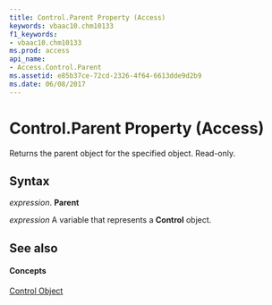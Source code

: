 ```yaml
---
title: Control.Parent Property (Access)
keywords: vbaac10.chm10133
f1_keywords:
- vbaac10.chm10133
ms.prod: access
api_name:
- Access.Control.Parent
ms.assetid: e85b37ce-72cd-2326-4f64-6613dde9d2b9
ms.date: 06/08/2017
---
```



# Control.Parent Property (Access)

Returns the parent object for the specified object. Read-only.


## Syntax

 _expression_. **Parent**

 _expression_ A variable that represents a **Control** object.


## See also


#### Concepts


[Control Object](control-object-access.md)

